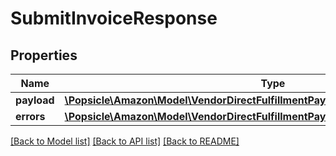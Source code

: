 # SubmitInvoiceResponse

## Properties
Name | Type | Description | Notes
------------ | ------------- | ------------- | -------------
**payload** | [**\Popsicle\Amazon\Model\VendorDirectFulfillmentPaymentsV1\TransactionReference**](TransactionReference.md) |  | [optional] 
**errors** | [**\Popsicle\Amazon\Model\VendorDirectFulfillmentPaymentsV1\ErrorList**](ErrorList.md) |  | [optional] 

[[Back to Model list]](../../README.md#documentation-for-models) [[Back to API list]](../../README.md#documentation-for-api-endpoints) [[Back to README]](../../README.md)

